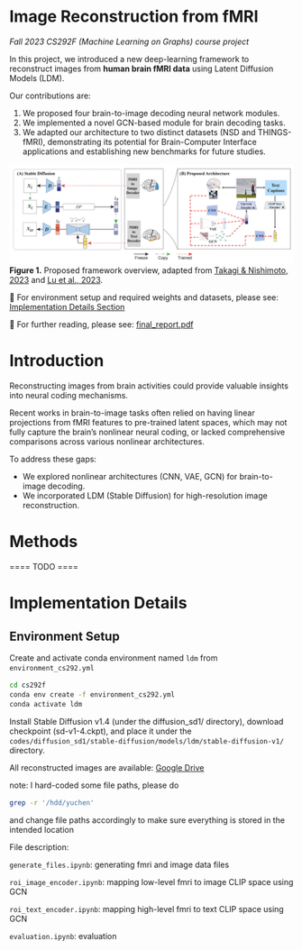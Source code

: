 # Image Reconstruction from fMRI

*Fall 2023 CS292F (Machine Learning on Graphs) course project*

In this project, we introduced a new deep-learning framework to reconstruct images from **human brain fMRI data** using Latent Diffusion Models (LDM). 

Our contributions are:

1. We proposed four brain-to-image decoding neural network modules. 
2. We implemented a novel GCN-based module for brain decoding tasks.
2. We adapted our architecture to two distinct datasets (NSD and THINGS-fMRI), demonstrating its potential for Brain-Computer Interface applications and establishing new benchmarks for future studies. 


![plot](/figures/model_overview.png)
**Figure 1.** Proposed framework overview, adapted from [Takagi & Nishimoto, 2023](https://openaccess.thecvf.com/content/CVPR2023/papers/Takagi_High-Resolution_Image_Reconstruction_With_Latent_Diffusion_Models_From_Human_Brain_CVPR_2023_paper.pdf) and [Lu et al., 2023](https://dl.acm.org/doi/10.1145/3581783.3613832).

:link: For environment setup and required weights and datasets, please see: [Implementation Details Section](#implementation-details)

:bookmark_tabs: For further reading, please see: [final_report.pdf](/final_report.pdf)

# Introduction
Reconstructing images from brain activities could provide valuable insights into neural coding mechanisms. 

Recent works in brain-to-image tasks often relied on having linear projections from fMRI features to pre-trained latent spaces, which may not fully capture the brain’s nonlinear neural coding, or lacked comprehensive comparisons across various nonlinear architectures.

To address these gaps:
- We explored nonlinear architectures (CNN, VAE, GCN) for brain-to-image decoding.
- We incorporated LDM (Stable Diffusion) for high-resolution image reconstruction.

# Methods
==== TODO ====

# Implementation Details
## Environment Setup
Create and activate conda environment named ```ldm``` from ```environment_cs292.yml```
```sh
cd cs292f
conda env create -f environment_cs292.yml
conda activate ldm
```

Install Stable Diffusion v1.4 (under the diffusion_sd1/ directory), download checkpoint (sd-v1-4.ckpt), and place it under the ```codes/diffusion_sd1/stable-diffusion/models/ldm/stable-diffusion-v1/``` directory.

All reconstructed images are available: [Google Drive](https://drive.google.com/drive/folders/13K7H1X_cuCKwYBZGEG3xxEtBNYyuUJcM?usp=drive_link)

note: I hard-coded some file paths, please do 
```sh
grep -r '/hdd/yuchen'
```
and change file paths accordingly to make sure everything is stored in the intended location

File description:

```generate_files.ipynb```: generating fmri and image data files

```roi_image_encoder.ipynb```: mapping low-level fmri to image CLIP space using GCN

```roi_text_encoder.ipynb```: mapping high-level fmri to text CLIP space using GCN

```evaluation.ipynb```: evaluation



